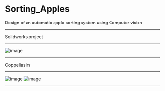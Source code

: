 # Sorting_Apples
Design of an automatic apple sorting system using Computer vision
__________________________________________________________________________________________
Solidworks project
__________________
![image](https://github.com/AUBAI-ALKHABBAZ/Sorting_Apples/assets/102236043/90958e69-a502-4886-b32b-9bb54accd03d)
__________________________________________________________________________________________
Coppeliasim
___________
![image](https://github.com/AUBAI-ALKHABBAZ/Sorting_Apples/assets/102236043/6069793f-2377-4dce-94af-5885db227627)
![image](https://github.com/AUBAI-ALKHABBAZ/Sorting_Apples/assets/102236043/5582419f-8b5a-47af-b2cd-81c0700cd149)
__________________________________________________________________________________________

